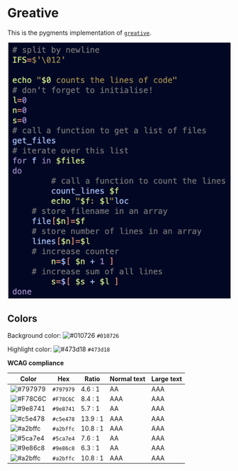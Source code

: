 # Greative

This is the pygments implementation of [`greative`](https://github.com/SumanKhdka/Greative-VSCode-Theme).

![Screenshot of the theme in a bash script](./images/greative.png)

## Colors

Background color: ![#010726](https://via.placeholder.com/20/010726/010726.png) `#010726`

Highlight color: ![#473d18](https://via.placeholder.com/20/473d18/473d18.png) `#473d18`

**WCAG compliance**

| Color | Hex | Ratio | Normal text | Large text |
| ----- | --- | ----- | ----------- | ---------- |
| ![#797979](https://via.placeholder.com/20/797979/797979.png) | `#797979` | 4.6 : 1 | AA | AAA |
| ![#F78C6C](https://via.placeholder.com/20/F78C6C/F78C6C.png) | `#F78C6C` | 8.4 : 1 | AAA | AAA |
| ![#9e8741](https://via.placeholder.com/20/9e8741/9e8741.png) | `#9e8741` | 5.7 : 1 | AA | AAA |
| ![#c5e478](https://via.placeholder.com/20/c5e478/c5e478.png) | `#c5e478` | 13.9 : 1 | AAA | AAA |
| ![#a2bffc](https://via.placeholder.com/20/a2bffc/a2bffc.png) | `#a2bffc` | 10.8 : 1 | AAA | AAA |
| ![#5ca7e4](https://via.placeholder.com/20/5ca7e4/5ca7e4.png) | `#5ca7e4` | 7.6 : 1 | AA | AAA |
| ![#9e86c8](https://via.placeholder.com/20/9e86c8/9e86c8.png) | `#9e86c8` | 6.3 : 1 | AA | AAA |
| ![#a2bffc](https://via.placeholder.com/20/a2bffc/a2bffc.png) | `#a2bffc` | 10.8 : 1 | AAA | AAA |
